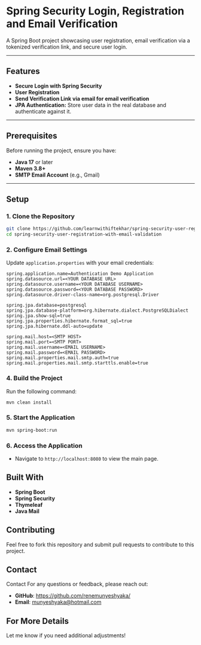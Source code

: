 # Spring Security Login, Registration and Email Verification
A Spring Boot project showcasing user registration, email verification via a tokenized verification link, and secure user login.

---

## Features

- **Secure Login with Spring Security**
- **User Registration**
- **Send Verification Link via email for email verification**
- **JPA Authentication:** Store user data in the real database and authenticate against it.
---

## Prerequisites

Before running the project, ensure you have:

- **Java 17** or later
- **Maven 3.8+**
- **SMTP Email Account** (e.g., Gmail)

---

## Setup

### 1. Clone the Repository

```bash
git clone https://github.com/learnwithiftekhar/spring-security-user-registration-with-email-validation.git
cd spring-security-user-registration-with-email-validation
```

### 2. Configure Email Settings
Update `application.properties` with your email credentials:

```properties
spring.application.name=Authentication Demo Application
spring.datasource.url=<YOUR DATABASE URL>
spring.datasource.username=<YOUR DATABASE USERNAME>
spring.datasource.password=<YOUR DATABASE PASSWORD>
spring.datasource.driver-class-name=org.postgresql.Driver

spring.jpa.database=postgresql
spring.jpa.database-platform=org.hibernate.dialect.PostgreSQLDialect
spring.jpa.show-sql=true
spring.jpa.properties.hibernate.format_sql=true
spring.jpa.hibernate.ddl-auto=update

spring.mail.host=<SMTP HOST>
spring.mail.port=<SMTP PORT>
spring.mail.username=<EMAIL USERNAME>
spring.mail.password=<EMAIL PASSWORD>
spring.mail.properties.mail.smtp.auth=true
spring.mail.properties.mail.smtp.starttls.enable=true

```

### 4. Build the Project
Run the following command:
```bash
mvn clean install
```

### 5. Start the Application
```bash
mvn spring-boot:run
```

### 6. Access the Application
- Navigate to ```http://localhost:8080``` to view the main page.

## Built With
- **Spring Boot**
- **Spring Security**
- **Thymeleaf**
- **Java Mail**

## Contributing
Feel free to fork this repository and submit pull requests to contribute to this project.

## Contact
Contact
For any questions or feedback, please reach out:
- **GitHub**: https://github.com/renemunyeshyaka/
- **Email**: munyeshyaka@hotmail.com

## For More Details
Let me know if you need additional adjustments!
